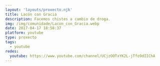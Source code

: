 ```yaml
---
layout: 'layouts/proxecto.njk'
title: Lacón con Gracia
description: Facemos chistes a cambio de droga.
img: /img/comunidade/Lacon_con_Gracia.webp
date: 2017-04-17 18:58:37
platform: youtube
type: proxecto
tags:
  - youtube
redes:
  youtube: https://www.youtube.com/channel/UCjzOOTxYK2L-jTfo9dIIChA
---
```


